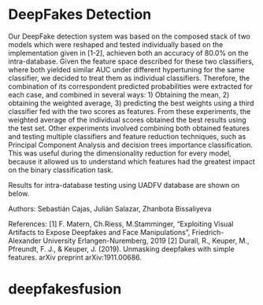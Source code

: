# DeepFakes Detection 


Our DeepFake detection system was based on the composed stack of two models which were reshaped and tested individually based on the implementation given in [1-2], achieven both an accuracy of 80.0% on the intra-database. Given the feature space described for these two classifiers, where both yielded similar AUC under different hypertuning for the same classifier, we decided to treat them as individual classifiers. Therefore, the combination of its correspondent predicted probabilities were extracted for each case, and combined in several ways: 1) Obtaining the mean, 2) obtaining the weighted average, 3) predicting the best weights using a third classifier fed with the two scores as features. From these experiments, the weighted average of the individual scores obtained the best results using the test set. Other experiments involved combining both obtained features and testing multiple classifiers and feature reduction techniques, such as Principal Component Analysis and decision trees importance classification. This was useful during the dimensionality reduction for every model, because it allowed us to understand which features had the greatest impact on the binary classification task.

Results for  intra-database testing using UADFV database are shown on below. 


Authors: Sebastián Cajas, Julián Salazar, Zhanbota Bissaliyeva 

References: 
[1] F. Matern, Ch.Riess, M.Stamminger, “Exploiting Visual Artifacts to Expose Deepfakes
and Face Manipulations”, Friedrich-Alexander University Erlangen-Nuremberg, 2019
[2] Durall, R., Keuper, M., Pfreundt, F. J., & Keuper, J. (2019). Unmasking deepfakes with
simple features. arXiv preprint arXiv:1911.00686.

# deepfakesfusion
